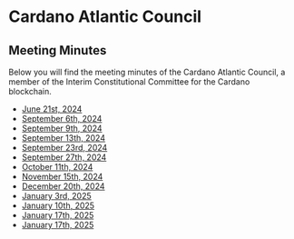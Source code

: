 # Cardano Atlantic Council

## Meeting Minutes

Below you will find the meeting minutes of the Cardano Atlantic Council, a
member of the Interim Constitutional Committee for the Cardano blockchain.

* [June 21st, 2024](./20240621.md)
* [September 6th, 2024](./20240906.md)
* [September 9th, 2024](./20240909.md)
* [September 13th, 2024](./20240913.md)
* [September 23rd, 2024](./20240923.md)
* [September 27th, 2024](./20240927.md)
* [October 11th, 2024](./20241011.md)
* [November 15th, 2024](./20241115.md)
* [December 20th, 2024](./20241220.md)
* [January 3rd, 2025](./20250103.md)
* [January 10th, 2025](./20250110.md)
* [January 17th, 2025](./20250117.md)
* [January 17th, 2025](./20250131.md)
